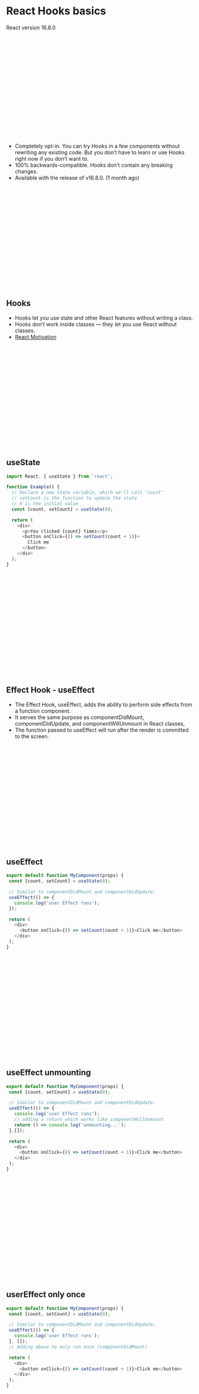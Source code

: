 # React Hooks basics
React version 16.8.0

<br/>
<br/>
<br/>
<br/>
<br/>
<br/>
<br/>
<br/>
<br/>
<br/>
<br/>
<br/>
<br/>
<br/>
<br/>
<br/>

* Completely opt-in. You can try Hooks in a few components without rewriting any existing code. But you don’t have to learn or use Hooks right now if you don’t want to.
* 100% backwards-compatible. Hooks don’t contain any breaking changes.
* Available with the release of v16.8.0. (1 month ago)

<br/>
<br/>
<br/>
<br/>
<br/>
<br/>
<br/>
<br/>
<br/>
<br/>
<br/>
<br/>
<br/>
<br/>
<br/>
<br/>

## Hooks
* Hooks let you use state and other React features without writing a class.
* Hooks don’t work inside classes — they let you use React without classes.
* [React Motivation](https://reactjs.org/docs/hooks-intro.html#motivation)

<br/>
<br/>
<br/>
<br/>
<br/>
<br/>
<br/>
<br/>
<br/>
<br/>
<br/>
<br/>
<br/>
<br/>
<br/>
<br/>

## useState
```JavaScript
import React, { useState } from 'react';

function Example() {
  // Declare a new state variable, which we'll call "count"
  // setCount is the function to update the state
  // 0 is the initial value
  const [count, setCount] = useState(0);

  return (
    <div>
      <p>You clicked {count} times</p>
      <button onClick={() => setCount(count + 1)}>
        Click me
      </button>
    </div>
  );
}
```

<br/>
<br/>
<br/>
<br/>
<br/>
<br/>
<br/>
<br/>
<br/>
<br/>
<br/>
<br/>
<br/>
<br/>
<br/>
<br/>

## Effect Hook - useEffect

* The Effect Hook, useEffect, adds the ability to perform side effects from a function component.
* It serves the same purpose as componentDidMount, componentDidUpdate, and componentWillUnmount in React classes,
* The function passed to useEffect will run after the render is committed to the screen.

<br/>
<br/>
<br/>
<br/>
<br/>
<br/>
<br/>
<br/>
<br/>
<br/>
<br/>
<br/>
<br/>
<br/>
<br/>
<br/>

## useEffect
```JavaScript
export default function MyComponent(props) {
 const [count, setCount] = useState(0);

 // Similar to componentDidMount and componentDidUpdate:
 useEffect(() => {
   console.log('user Effect runs');
 });

 return (
   <div>
     <button onClick={() => setCount(count + 1)}>Click me</button>
   </div>
 );
}
```

<br/>
<br/>
<br/>
<br/>
<br/>
<br/>
<br/>
<br/>
<br/>
<br/>
<br/>
<br/>
<br/>
<br/>
<br/>
<br/>

## useEffect unmounting
```JavaScript
export default function MyComponent(props) {
 const [count, setCount] = useState(0);

 // Similar to componentDidMount and componentDidUpdate:
 useEffect(() => {
   console.log('user Effect runs');
   // adding a return which works like componentWillUnmount
   return () => console.log('unmounting...');
 },[]);

 return (
   <div>
     <button onClick={() => setCount(count + 1)}>Click me</button>
   </div>
 );
}
```

<br/>
<br/>
<br/>
<br/>
<br/>
<br/>
<br/>
<br/>
<br/>
<br/>
<br/>
<br/>
<br/>
<br/>
<br/>
<br/>

## userEffect only once

```JavaScript
export default function MyComponent(props) {
 const [count, setCount] = useState(0);

 // Similar to componentDidMount and componentDidUpdate:
 useEffect(() => {
   console.log('user Effect runs');
 }, []);
 // Adding above to only run once (componentDidMount)

 return (
   <div>
     <button onClick={() => setCount(count + 1)}>Click me</button>
   </div>
 );
}
```

<br/>
<br/>
<br/>
<br/>
<br/>
<br/>
<br/>
<br/>
<br/>
<br/>
<br/>
<br/>
<br/>
<br/>
<br/>
<br/>

## Hooks are JavaScript functions but consider

* Only call Hooks at the top level. Don’t call Hooks inside loops, conditions, or nested functions.
* Only call Hooks from React function components. Don’t call Hooks from regular JavaScript functions.

<br/>
<br/>
<br/>
<br/>
<br/>
<br/>
<br/>
<br/>
<br/>
<br/>
<br/>
<br/>
<br/>
<br/>
<br/>
<br/>

## More Hooks
* useContext
* useReducer
* useCallback
* useMemo
* useRef
* useImperativeHandle
* useLayoutEffect
* useDebugValue

* [Api Reference](https://reactjs.org/docs/hooks-reference.html)

<br/>
<br/>
<br/>
<br/>
<br/>
<br/>
<br/>
<br/>
<br/>
<br/>
<br/>
<br/>
<br/>
<br/>
<br/>
<br/>

# Examples

<br/>
<br/>
<br/>
<br/>
<br/>
<br/>
<br/>
<br/>
<br/>
<br/>
<br/>
<br/>
<br/>
<br/>
<br/>
<br/>
